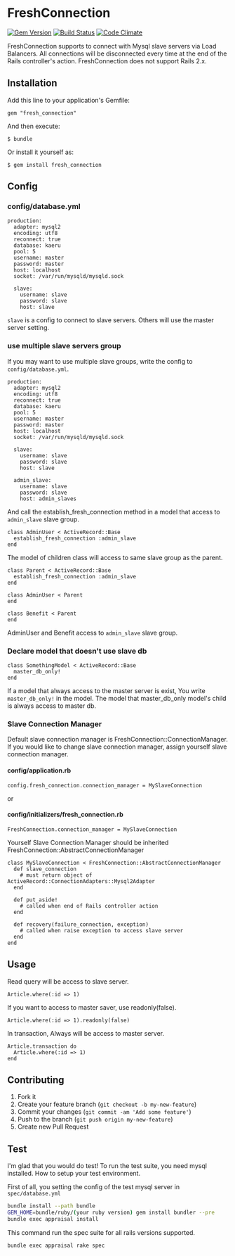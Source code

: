 # FreshConnection

[![Gem Version](https://badge.fury.io/rb/fresh_connection.svg)](http://badge.fury.io/rb/fresh_connection) [![Build Status](https://travis-ci.org/tsukasaoishi/fresh_connection.svg?branch=master)](https://travis-ci.org/tsukasaoishi/fresh_connection) [![Code Climate](https://codeclimate.com/github/tsukasaoishi/fresh_connection/badges/gpa.svg)](https://codeclimate.com/github/tsukasaoishi/fresh_connection)

FreshConnection supports to connect with Mysql slave servers via Load Balancers.
All connections will be disconnected every time at the end of the Rails controller's action.
FreshConnection does not support Rails 2.x.

## Installation

Add this line to your application's Gemfile:

    gem "fresh_connection"

And then execute:

    $ bundle

Or install it yourself as:

    $ gem install fresh_connection


## Config
### config/database.yml

    production:
      adapter: mysql2
      encoding: utf8
      reconnect: true
      database: kaeru
      pool: 5
      username: master
      password: master
      host: localhost
      socket: /var/run/mysqld/mysqld.sock

      slave:
        username: slave
        password: slave
        host: slave

```slave``` is a config to connect to slave servers.
Others will use the master server setting.

### use multiple slave servers group
If you may want to use multiple slave groups, write the config to ```config/database.yml```.

    production:
      adapter: mysql2
      encoding: utf8
      reconnect: true
      database: kaeru
      pool: 5
      username: master
      password: master
      host: localhost
      socket: /var/run/mysqld/mysqld.sock

      slave:
        username: slave
        password: slave
        host: slave

      admin_slave:
        username: slave
        password: slave
        host: admin_slaves

And call the establish_fresh_connection method in a model that access to ```admin_slave``` slave group.

    class AdminUser < ActiveRecord::Base
      establish_fresh_connection :admin_slave
    end

The model of children class will access to same slave group as the parent.

    class Parent < ActiveRecord::Base
      establish_fresh_connection :admin_slave
    end

    class AdminUser < Parent
    end

    class Benefit < Parent
    end

AdminUser and Benefit access to ```admin_slave``` slave group.


### Declare model that doesn't use slave db

    class SomethingModel < ActiveRecord::Base
      master_db_only!
    end

If a model that always access to the master server is exist, You write ```master_db_only!```  in the model.
The model that master_db_only model's child is always access to master db.

### Slave Connection Manager
Default slave connection manager is FreshConnection::ConnectionManager.
If you would like to change slave connection manager, assign yourself slave connection manager.

#### config/application.rb

    config.fresh_connection.connection_manager = MySlaveConnection

or

#### config/initializers/fresh_connection.rb

    FreshConnection.connection_manager = MySlaveConnection


Yourself Slave Connection Manager should be inherited FreshConnection::AbstractConnectionManager

    class MySlaveConnection < FreshConnection::AbstractConnectionManager
      def slave_connection
        # must return object of ActiveRecord::ConnectionAdapters::Mysql2Adapter
      end

      def put_aside!
        # called when end of Rails controller action
      end

      def recovery(failure_connection, exception)
        # called when raise exception to access slave server
      end
    end

## Usage
Read query will be access to slave server.

    Article.where(:id => 1)

If you want to access to master saver, use readonly(false).

    Article.where(:id => 1).readonly(false)

In transaction, Always will be access to master server.

    Article.transaction do
      Article.where(:id => 1)
    end



## Contributing

1. Fork it
2. Create your feature branch (`git checkout -b my-new-feature`)
3. Commit your changes (`git commit -am 'Add some feature'`)
4. Push to the branch (`git push origin my-new-feature`)
5. Create new Pull Request

## Test

I'm glad that you would do test!
To run the test suite, you need mysql installed.
How to setup your test environment.

First of all, you setting the config of the test mysql server in ```spec/database.yml```

```bash
bundle install --path bundle
GEM_HOME=bundle/ruby/(your ruby version) gem install bundler --pre
bundle exec appraisal install
```

This command run the spec suite for all rails versions supported.

```base
bundle exec appraisal rake spec
```


